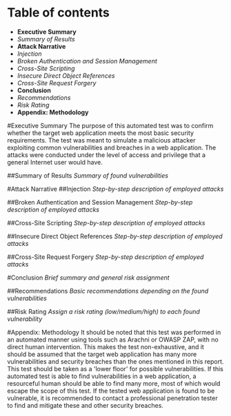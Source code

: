 # Table of contents
- **Executive Summary**
 - *Summary of Results*
- **Attack Narrative**
 - *Injection*
 - *Broken Authentication and Session Management*
 - *Cross-Site Scripting*
 - *Insecure Direct Object References*
 - *Cross-Site Request Forgery*
- **Conclusion**
 - *Recommendations*
 - *Risk Rating*
- **Appendix: Methodology**

#Executive Summary
The purpose of this automated test was to confirm whether the target web application meets the most basic
security requirements. The test was meant to simulate a malicious attacker exploiting common
vulnerabilities and breaches in a web application. The attacks were conducted under the level of access
and privilege that a general Internet user would have.  

##Summary of Results
*Summary of found vulnerabilities*

#Attack Narrative
##Injection
*Step-by-step description of employed attacks*

##Broken Authentication and Session Management
*Step-by-step description of employed attacks*  

##Cross-Site Scripting
*Step-by-step description of employed attacks*

##Insecure Direct Object References
*Step-by-step description of employed attacks*

##Cross-Site Request Forgery
*Step-by-step description of employed attacks*

#Conclusion
*Brief summary and general risk assignment*

##Recommendations
*Basic recommendations depending on the found vulnerabilities*

##Risk Rating
*Assign a risk rating (low/medium/high) to each found vulnerability*

#Appendix: Methodology
It should be noted that this test was performed in an automated manner using tools such as Arachni or
OWASP ZAP, with no direct human intervention. This makes the test non-exhaustive, and it should be assumed
that the target web application has many more vulnerabilities and security breaches than the ones
mentioned in this report. This test should be taken as a 'lower floor' for possible vulnerabilities. If
this automated test is able to find vulnerabilities in a web application, a resourceful human should be
able to find many more, most of which would escape the scope of this test. If the tested web application
is found to be vulnerable, it is recommended to contact a professional penetration tester to find and
mitigate these and other security breaches.
